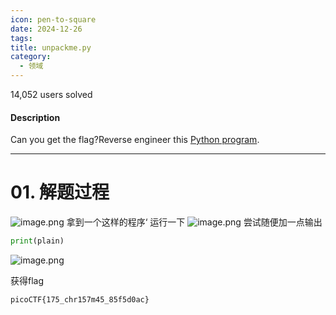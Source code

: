 ```yaml
---
icon: pen-to-square
date: 2024-12-26
tags: 
title: unpackme.py
category:
  - 领域
---
```

14,052 users solved
#### Description

Can you get the flag?Reverse engineer this [Python program](https://artifacts.picoctf.net/c/50/unpackme.flag.py).

----
# 01. 解题过程 
![image.png](https://cdn.jsdelivr.net/gh/fakeppa/blog-img/20241226121738.png)
拿到一个这样的程序‘
运行一下
![image.png](https://cdn.jsdelivr.net/gh/fakeppa/blog-img/20241226121824.png)
尝试随便加一点输出
```python
print(plain)
```
![image.png](https://cdn.jsdelivr.net/gh/fakeppa/blog-img/20241226121932.png)

获得flag
```
picoCTF{175_chr157m45_85f5d0ac}
```
